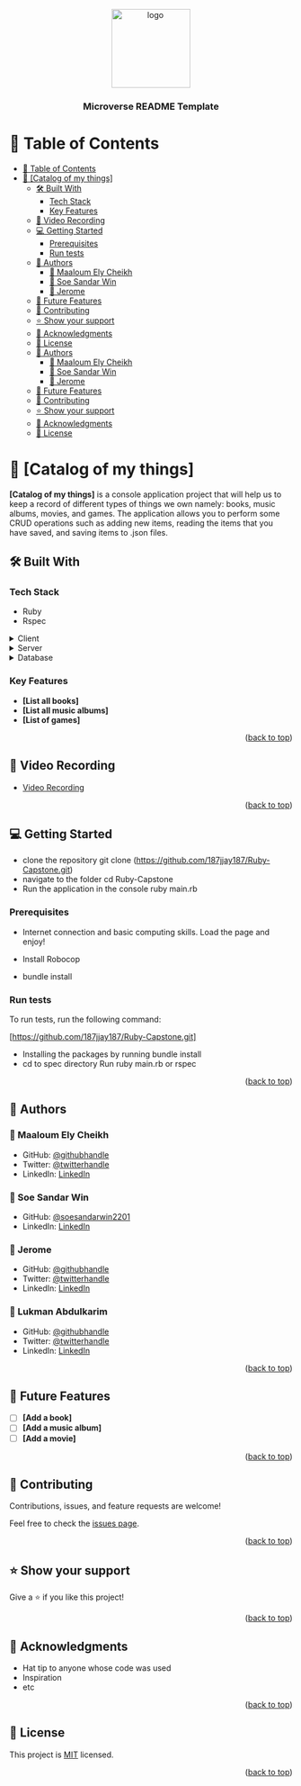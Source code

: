 <a name="readme-top"></a>

<div align="center">
  <img src="murple_logo.png" alt="logo" width="140"  height="auto" />
  <br/>

  <h3><b>Microverse README Template</b></h3>

</div>


# 📗 Table of Contents

- [📗 Table of Contents](#-table-of-contents)
- [📖 \[Catalog of my things\] ](#-catalog-of-my-things-)
  - [🛠 Built With ](#-built-with-)
    - [Tech Stack ](#tech-stack-)
    - [Key Features ](#key-features-)
  - [🚀 Video Recording ](#-Vieo-recording-)
  - [💻 Getting Started ](#-getting-started-)
    - [Prerequisites](#prerequisites)
    - [Run tests](#run-tests)
  - [👥 Authors ](#-authors-)
    - [👤 Maaloum Ely Cheikh](#-maaloum-ely-cheikh)
    - [👤 Soe Sandar Win](#-soe-sandar-win)
    - [👤 Jerome](#-jerome)
  - [🔭 Future Features ](#-future-features-)
  - [🤝 Contributing ](#-contributing-)
  - [⭐️ Show your support ](#️-show-your-support-)
  - [🙏 Acknowledgments ](#-acknowledgments-)
  - [📝 License ](#-license-)
  - [👥 Authors ](#-authors--1)
    - [👤 Maaloum Ely Cheikh](#-maaloum-ely-cheikh-1)
    - [👤 Soe Sandar Win](#-soe-sandar-win-1)
    - [👤 Jerome](#-jerome-1)
  - [🔭 Future Features ](#-future-features--1)
  - [🤝 Contributing ](#-contributing--1)
  - [⭐️ Show your support ](#️-show-your-support--1)
  - [🙏 Acknowledgments ](#-acknowledgments--1)
  - [📝 License ](#-license--1)


# 📖 [Catalog of my things] <a name="about-project"></a>


**[Catalog of my things]** is  a console application project that will help us to keep a record of different types of things we own namely: books, music albums, movies, and games. The application allows you to perform some CRUD operations such as adding new items, reading the items that you have saved, and saving items to .json files.

## 🛠 Built With <a name="built-with"></a>

### Tech Stack <a name="tech-stack"></a>

- Ruby
- Rspec

<details>
  <summary>Client</summary>
  <ul>
    <li><a href="https://reactjs.org/">React.js</a></li>
  </ul>
</details>

<details>
  <summary>Server</summary>
  <ul>
    <li><a href="https://expressjs.com/">Express.js</a></li>
  </ul>
</details>

<details>
<summary>Database</summary>
  <ul>
    <li><a href="https://www.postgresql.org/">PostgreSQL</a></li>
  </ul>
</details>

<!-- Features -->

### Key Features <a name="key-features"></a>

- **[List all books]**
- **[List all music albums]**
- **[List of games]**

<p align="right">(<a href="#readme-top">back to top</a>)</p>


## 🚀 Video Recording <a name="Video-Recording"></a>


- [Video Recording](https://drive.google.com/file/d/1Sn-o4WUCfCJqNYk6stHLj0JSfbZyvuAu/view?usp=sharing)

<p align="right">(<a href="#readme-top">back to top</a>)</p>


## 💻 Getting Started <a name="getting-started"></a>

- clone the repository git clone (https://github.com/187jjay187/Ruby-Capstone.git)
- navigate to the folder cd Ruby-Capstone
- Run the application in the console ruby main.rb

### Prerequisites

- Internet connection and basic computing skills. Load the page and enjoy!

- Install Robocop

- bundle install


### Run tests

To run tests, run the following command:

[https://github.com/187jjay187/Ruby-Capstone.git]
- Installing the packages by running bundle install
- cd to spec directory
Run ruby main.rb or rspec


<p align="right">(<a href="#readme-top">back to top</a>)</p>


## 👥 Authors <a name="authors"></a>

### 👤 Maaloum Ely Cheikh

- GitHub: [@githubhandle](https://github.com/maaloum)
- Twitter: [@twitterhandle](https://twitter.com/twitterhandle)
- LinkedIn: [LinkedIn](https://linkedin.com/in/linkedinhandle)

###  👤 Soe Sandar Win

- GitHub: [@soesandarwin2201](https://github.com/soesandarwin2201)
- LinkedIn: [LinkedIn](https://www.linkedin.com/in/soe-sandar-win-softwareengineer/)

### 👤 Jerome

- GitHub: [@githubhandle](https://github.com/187jjay187)
- Twitter: [@twitterhandle](https://twitter.com/187jjay187)
- LinkedIn: [LinkedIn](https://linkedin.com/in/jerome-osman-137605a4)

### 👤 Lukman Abdulkarim

- GitHub: [@githubhandle](https://github.com/lukman155)
- Twitter: [@twitterhandle](https://twitter.com/lukmanabdulka18)
- LinkedIn: [LinkedIn](https://linkedin.com/in/lukman-abdulkarim)

<p align="right">(<a href="#readme-top">back to top</a>)</p>


## 🔭 Future Features <a name="future-features"></a>


- [ ] **[Add a book]**
- [ ] **[Add a music album]**
- [ ] **[Add a movie]**

<p align="right">(<a href="#readme-top">back to top</a>)</p>


## 🤝 Contributing <a name="contributing"></a>

Contributions, issues, and feature requests are welcome!

Feel free to check the [issues page](https://github.com/187jjay187/Ruby-Capstone/issues).

<p align="right">(<a href="#readme-top">back to top</a>)</p>


## ⭐️ Show your support <a name="support"></a>

Give a ⭐️ if you like this project!

<p align="right">(<a href="#readme-top">back to top</a>)</p>


## 🙏 Acknowledgments <a name="acknowledgements"></a>

- Hat tip to anyone whose code was used
- Inspiration
- etc

<p align="right">(<a href="#readme-top">back to top</a>)</p>


## 📝 License <a name="license"></a>

This project is [MIT](./LICENSE) licensed.

<p align="right">(<a href="#readme-top">back to top</a>)</p>
